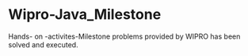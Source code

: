 # Wipro-Java_Milestone
Hands- on -activites-Milestone problems provided by WIPRO has been solved and executed.
